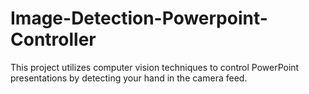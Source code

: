 # Image-Detection-Powerpoint-Controller
This project utilizes computer vision techniques to control PowerPoint presentations by detecting your hand in the camera feed.
